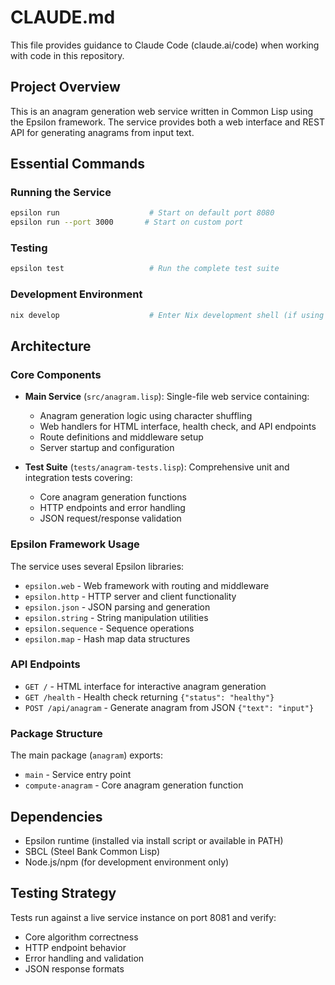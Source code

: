# CLAUDE.md

This file provides guidance to Claude Code (claude.ai/code) when working with code in this repository.

## Project Overview

This is an anagram generation web service written in Common Lisp using the Epsilon framework. The service provides both a web interface and REST API for generating anagrams from input text.

## Essential Commands

### Running the Service
```bash
epsilon run                    # Start on default port 8080
epsilon run --port 3000       # Start on custom port
```

### Testing
```bash
epsilon test                   # Run the complete test suite
```

### Development Environment
```bash
nix develop                    # Enter Nix development shell (if using Nix)
```

## Architecture

### Core Components

- **Main Service** (`src/anagram.lisp`): Single-file web service containing:
  - Anagram generation logic using character shuffling
  - Web handlers for HTML interface, health check, and API endpoints
  - Route definitions and middleware setup
  - Server startup and configuration

- **Test Suite** (`tests/anagram-tests.lisp`): Comprehensive unit and integration tests covering:
  - Core anagram generation functions
  - HTTP endpoints and error handling
  - JSON request/response validation

### Epsilon Framework Usage

The service uses several Epsilon libraries:
- `epsilon.web` - Web framework with routing and middleware
- `epsilon.http` - HTTP server and client functionality  
- `epsilon.json` - JSON parsing and generation
- `epsilon.string` - String manipulation utilities
- `epsilon.sequence` - Sequence operations
- `epsilon.map` - Hash map data structures

### API Endpoints

- `GET /` - HTML interface for interactive anagram generation
- `GET /health` - Health check returning `{"status": "healthy"}`
- `POST /api/anagram` - Generate anagram from JSON `{"text": "input"}`

### Package Structure

The main package (`anagram`) exports:
- `main` - Service entry point
- `compute-anagram` - Core anagram generation function

## Dependencies

- Epsilon runtime (installed via install script or available in PATH)
- SBCL (Steel Bank Common Lisp)
- Node.js/npm (for development environment only)

## Testing Strategy

Tests run against a live service instance on port 8081 and verify:
- Core algorithm correctness
- HTTP endpoint behavior
- Error handling and validation
- JSON response formats